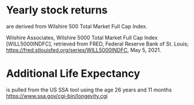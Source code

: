 # Yearly stock returns 
are derived from Wilshire 500 Total Market Full Cap Index.

Wilshire Associates, Wilshire 5000 Total Market Full Cap Index [WILL5000INDFC], retrieved from FRED, Federal Reserve Bank of St. Louis; https://fred.stlouisfed.org/series/WILL5000INDFC, May 5, 2021.

# Additional Life Expectancy
is pulled from the US SSA tool using the age 26 years and 11 months
https://www.ssa.gov/cgi-bin/longevity.cgi

